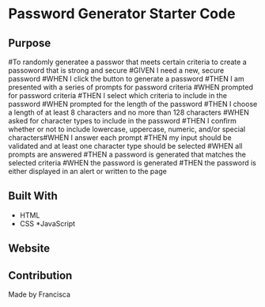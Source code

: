 # Password Generator Starter Code


## Purpose
#To randomly generatee a passwor that meets certain criteria to create a passoword that is strong and secure
#GIVEN I need a new, secure password
#WHEN I click the button to generate a password
#THEN I am presented with a series of prompts for password criteria
#WHEN prompted for password criteria
#THEN I select which criteria to include in the password
#WHEN prompted for the length of the password
#THEN I choose a length of at least 8 characters and no more than 128 characters
#WHEN asked for character types to include in the password
#THEN I confirm whether or not to include lowercase, uppercase, numeric, and/or special characters#WHEN I answer each prompt
#THEN my input should be validated and at least one character type should be selected
#WHEN all prompts are answered
#THEN a password is generated that matches the selected criteria
#WHEN the password is generated
#THEN the password is either displayed in an alert or written to the page


## Built With
* HTML
* CSS
*JavaScript

## Website


## Contribution
Made by Francisca


